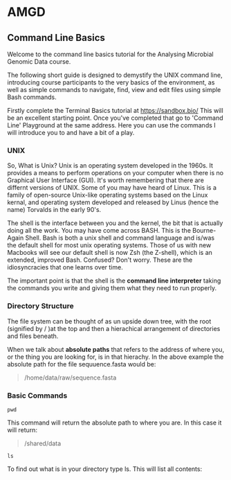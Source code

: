 # AMGD
## Command Line Basics

Welcome to the command line basics tutorial for the Analysing Microbial Genomic Data course. 

The following short guide is designed to demystify the UNIX command line, introducing course participants to the very basics of the environment, as well as simple commands to navigate, find, view and edit files using simple Bash commands.

Firstly complete the Terminal Basics tutorial at https://sandbox.bio/ This will be an excellent starting point.  Once you've completed that go to 'Command Line' Playground at the same address. Here you can use the commands I will introduce you to and have a bit of a play. 

### UNIX

So, What is Unix? Unix is an operating system developed in the 1960s. It provides a means to perform operations on your computer when there is no Graphical User Interface (GUI). It's worth remembering that there are differnt versions of UNIX. Some of you may have heard of Linux. This is a family of open-source Unix-like operating systems based on the Linux kernal, and operating system developed and released by Linus (hence the name) Torvalds in the early 90's.

The shell is the interface between you and the kernel, the bit that is actually doing all the work.  You may have come across BASH.  This is the Bourne-Again Shell. Bash is both a unix shell and command language and is/was the default shell for most unix operating systems. Those of us with new Macbooks will see our default shell is now Zsh (the Z-shell), which is an extended, improved Bash. Confused? Don't worry. These are the idiosyncracies that one learns over time.

The important point is that the shell is the **command line interpreter** taking the commands you write and giving them what they need to run properly. 

### Directory Structure

The file system can be thought of as un upside down tree, with the root (signified by / )at the top and then a hierachical arrangement of directories and files beneath.

When we talk about **absolute paths** that refers to the address of where you, or the thing you are looking for, is in that hierachy.  In the above example the absolute path for the file sequuence.fasta would be:

> /home/data/raw/sequence.fasta

### Basic Commands

```shell
pwd
```
This command will return the absolute path to where you are. In this case it will return:

> /shared/data

```shell
ls
```

To find out what is in your directory type ls. This will list all contents: 
